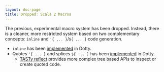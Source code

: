 ```yaml
---
layout: doc-page
title: Dropped: Scala 2 Macros
---
```


The previous, experimental macro system has been dropped. Instead,
there is a cleaner, more restricted system based on two complementary
concepts: `inline` and `'{ ... }`/`${ ... }` code generation.

* `inline` has been [implemented](../other-new-features/inline.md) in Dotty.
* Quotes `'{ ... }` and splices `${ ... }` has been [implemented](../other-new-features/principled-meta-programming.md) in Dotty.
  * [TASTy reflect](../other-new-features/tasty-reflect.md) provides more complex tree based APIs to inspect or create quoted code.
